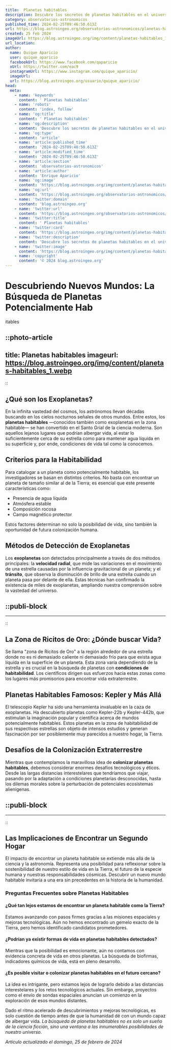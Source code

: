 ```yaml
---
title:  Planetas habitables
description: Descubre los secretos de planetas habitables en el universo; criterios, posibilidades y últimas investigaciones en búsqueda de un nuevo hogar.
category: observatorios-astronomicos
published_time: 2024-02-25T09:46:50.613Z
url: https://blog.astroingeo.org/observatorios-astronomicos/planetas-habitables
created: 25 Feb 2024
imageUrl: https://blog.astroingeo.org/img/content/planetas-habitables_1.webp
url_location:
author:
  name: Quique Aparicio
  user: quique_aparicio
  facebookUrl: https://www.facebook.com/qaparicio
  xUrl: https://twitter.com/eac9
  instagramUrl: https://www.instagram.com/quique_aparicio/
  imageUrl: 
  url: https://blog.astroingeo.org/usuario/quique_aparicio/
head:
  meta:
    - name: 'keywords'
      content: ' Planetas habitables'
    - name: 'robots'
      content: 'index, follow'
    - name: 'og:title'
      content: ' Planetas habitables'
    - name: 'og:description'
      content: 'Descubre los secretos de planetas habitables en el universo; criterios, posibilidades y últimas investigaciones en búsqueda de un nuevo hogar.'
    - name: 'og:type'
      content: 'article'
    - name: 'article:published_time'
      content: '2024-02-25T09:46:50.613Z'
    - name: 'article:modified_time'
      content: '2024-02-25T09:46:50.613Z'
    - name: 'article:section'
      content: 'observatorios-astronomicos'
    - name: 'article:author'
      content: 'Enrique Aparicio'
    - name: 'og:image'
      content: 'https://blog.astroingeo.org/img/content/planetas-habitables_1.webp'
    - name: 'og:url'
      content: 'https://blog.astroingeo.org/observatorios-astronomicos/planetas-habitables'
    - name: 'twitter:domain'
      content: 'blog.astroingeo.org'
    - name: 'twitter:url'
      content: 'https://blog.astroingeo.org/observatorios-astronomicos/planetas-habitables'
    - name: 'twitter:title'
      content: ' Planetas habitables'
    - name: 'twitter:card'
      content: 'https://blog.astroingeo.org/img/content/planetas-habitables_1.webp'
    - name: 'twitter:description'
      content: 'Descubre los secretos de planetas habitables en el universo; criterios, posibilidades y últimas investigaciones en búsqueda de un nuevo hogar.'
    - name: 'twitter:image'
      content: 'https://blog.astroingeo.org/img/content/planetas-habitables_1.webp'
    - name: 'copyright'
      content: '© 2024 blog.astroingeo.org'
---
```

# Descubriendo Nuevos Mundos: La Búsqueda de Planetas Potencialmente Hab
itables


::photo-article
---
title:  Planetas habitables
imageurl: https://blog.astroingeo.org/img/content/planetas-habitables_1.webp
---
::


## ¿Qué son los Exoplanetas?

En la infinita vastedad del cosmos, los astrónomos llevan décadas buscando en los cielos nocturnos señales de otros mundos. Entre estos, los **planetas habitables** —conocidos también como exoplanetas en la zona habitable— se han convertido en el Santo Grial de la ciencia moderna. Son aquellos lejanos lugares que podrían albergar vida, al estar lo suficientemente cerca de su estrella como para mantener agua líquida en su superficie y, por ende, condiciones de vida tal como la conocemos.

## Criterios para la Habitabilidad

Para catalogar a un planeta como potencialmente habitable, los investigadores se basan en distintos criterios. No basta con encontrar un planeta de tamaño similar al de la Tierra; es esencial que este presente características como:

- Presencia de agua líquida
- Atmósfera estable
- Composición rocosa
- Campo magnético protector

Estos factores determinan no solo la posibilidad de vida, sino también la oportunidad de futura colonización humana.

## Métodos de Detección de Exoplanetas

Los **exoplanetas** son detectados principalmente a través de dos métodos principales: la **velocidad radial**, que mide las variaciones en el movimiento de una estrella causadas por la influencia gravitacional de un planeta; y el **tránsito**, que observa la disminución de brillo de una estrella cuando un planeta pasa por delante de ella. Estas técnicas han confirmado la existencia de miles de exoplanetas, ampliando nuestra comprensión sobre la vastedad del universo.


  ::publi-block
  ---
  ---
  ::
  
  
## La Zona de Ricitos de Oro: ¿Dónde buscar Vida?

Se llama "zona de Ricitos de Oro" a la región alrededor de una estrella donde no es ni demasiado caliente ni demasiado frío para que exista agua líquida en la superficie de un planeta. Esta zona varía dependiendo de la estrella y es crucial en la búsqueda de planetas con **condiciones de habitabilidad**. Los científicos dirigen sus esfuerzos hacia estas zonas como los lugares más promisorios para encontrar vida extraterrestre.

## Planetas Habitables Famosos: Kepler y Más Allá

El telescopio Kepler ha sido una herramienta invaluable en la caza de exoplanetas. Ha descubierto planetas como Kepler-22b y Kepler-442b, que estimulan la imaginación popular y científica acerca de mundos potencialmente habitables. Estos planetas en la zona de habitabilidad de sus respectivas estrellas son objeto de intensos estudios y generan fascinación por ser posiblemente muy parecidos a nuestro hogar, la Tierra.

## Desafíos de la Colonización Extraterrestre

Mientras que contemplamos la maravillosa idea de **colonizar planetas habitables**, debemos considerar enormes desafíos tecnológicos y éticos. Desde las largas distancias interestelares que tendríamos que viajar, pasando por la adaptación a condiciones planetarias desconocidas, hasta los dilemas morales sobre la perturbación de potenciales ecosistemas alienígenas.


  ::publi-block
  ---
  ---
  ::
  
  
## Las Implicaciones de Encontrar un Segundo Hogar

El impacto de encontrar un planeta habitable se extiende más allá de la ciencia y la astronomía. Representa una posibilidad para reflexionar sobre la sostenibilidad de nuestro estilo de vida en la Tierra, el futuro de la especie humana y nuestras responsabilidades cósmicas. Descubrir un nuevo mundo habitable invitaría a una era sin precedentes en la historia de la humanidad.

### Preguntas Frecuentes sobre Planetas Habitables

#### ¿Qué tan lejos estamos de encontrar un planeta habitable como la Tierra?

Estamos avanzando con pasos firmes gracias a las misiones espaciales y mejoras tecnológicas. Aún no hemos encontrado un gemelo exacto de la Tierra, pero hemos identificado candidatos prometedores.

#### ¿Podrían ya existir formas de vida en planetas habitables detectados?

Mientras que la posibilidad es emocionante, aún no contamos con evidencia concreta de vida en otros planetas. La búsqueda de biofirmas, indicadores químicos de vida, está en pleno desarrollo.

#### ¿Es posible visitar o colonizar planetas habitables en el futuro cercano?

La idea es intrigante, pero estamos lejos de lograrlo debido a las distancias interestelares y los retos tecnológicos actuales. Sin embargo, proyectos como el envío de sondas espaciales anuncian un comienzo en la exploración de esos mundos distantes.

Dado el ritmo acelerado de descubrimientos y mejoras tecnológicas, es solo cuestión de tiempo antes de que la humanidad dé con un mundo capaz de albergar vida. *La búsqueda de planetas habitables no es solo un sueño de la ciencia ficción, sino una ventana a las innumerables posibilidades de nuestro universo.*

_Artículo actualizado el domingo, 25 de febrero de 2024_